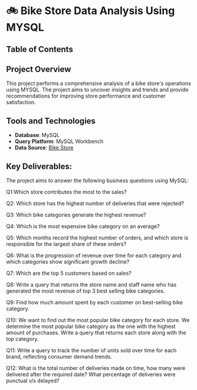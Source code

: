# 🚲 Bike Store Data Analysis Using MYSQL
## Table of Contents
## Project Overview
This project performs a comprehensive analysis of a bike store's operations using MYSQL. The project aims to uncover insights and trends and provide recommendations for improving store performance and customer satisfaction.
## Tools and Technologies
- **Database**: MySQL
- **Query Platform**: MySQL Workbench
- **Data Source**: <a href="https://github.com/PallaviSharma04/Bike-Store-Data-Analysis-SQL-Project/tree/main/Bike%20Store%20Data">Bike Store </a>
## Key Deliverables:
The project aims to answer the following business questions using MySQL:

Q1:Which store contributes the most to the sales?

Q2: Which store has the highest number of deliveries that were rejected? 

Q3: Which bike categories generate the highest revenue?

Q4: Which is the most expensive bike category on an average?

Q5: Which months record the highest number of orders, and which store is responsible for the largest share of these orders?

Q6: What is the progression of revenue over time for each category and which categories show significant growth decline?  

Q7: Which are the top 5 customers based on sales?

Q8: Write a query that returns the store name and staff name who has generated the most revenue of top 3 best selling bike categories. 

Q9: Find how much amount spent by each customer on best-selling bike category.

Q10: We want to find out the most popular bike category for each store. We determine the most popular  bike category as the one with the highest amount of purchases. Write a query that 
returns each store along with the top category.

Q11: Write a query to track the number of units sold over time for each brand, reflecting consumer demand trends.

Q12: What is the total number of deliveries made on time, how many were delivered after the required date? What percentage of deliveries were punctual v/s delayed?  

